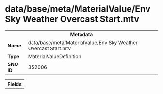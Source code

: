 <h1>data/base/meta/MaterialValue/Env Sky Weather Overcast Start.mtv</h1><table><tr><th colspan="100%">Metadata</th></tr><tr><td><b>Name</b></td><td>data/base/meta/MaterialValue/Env Sky Weather Overcast Start.mtv</td></tr><tr><td><b>Type</b></td><td>MaterialValueDefinition</td></tr><tr><td><b>SNO ID</b></td><td>352006</td></tr></table>

<table><tr><th colspan="100%">Fields</th></tr></table>

